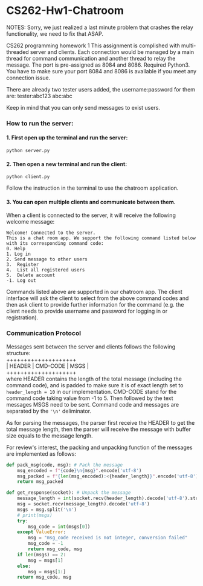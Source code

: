 # CS262-Hw1-Chatroom
NOTES: Sorry, we just realized a last minute problem that crashes the relay functionality, we need to fix that ASAP. 

CS262 programming homework 1
This assignment is complished with multi-threaded server and clients. Each connection would be managed by a main thread for command communication and another thread to relay the message.
The port is pre-assigned as 8084 and 8086. 
Required Python3. You have to make sure your port 8084 and 8086 is available if you meet any connection issue.

There are already two tester users added, the username:password for them are: tester:abc123 abc:abc

Keep in mind that you can only send messages to exist users. 

### How to run the server: 

  #### 1. First open up the terminal and run the server:
```
python server.py
```
  #### 2. Then open a new terminal and run the client:
  
 ```
 python client.py
 ```
 Follow the instruction in the terminal to use the chatroom application. 
 
  #### 3. You can open multiple clients and communicate between them.

When a client is connected to the server, it will receive the following welcome message:
```
Welcome! Connected to the server.
This is a chat room app. We support the following command listed below with its corresponding command code:
0. Help
1. Log in 
2. Send message to other users
3.  Register
4.  List all registered users
5.  Delete account
-1. Log out
```
Commands listed above are supported in our chatroom app. The client interface will ask the client to select from the above command codes and then ask client to provide further information for the command (e.g. the client needs to provide username and password for logging in or registration).

### Communication Protocol
Messages sent between the server and clients follows the following structure:  
++++++++++++++++++++  
| HEADER | CMD-CODE | MSGS |  
++++++++++++++++++++    
where HEADER contains the length of the total message (including the command code), and is padded to make sure it is of exact length set to `header_length = 10` in our implementation. CMD-CODE stand for the command code taking value from -1 to 5. Then followed by the text messages MSGS need to be sent. Command code and messages are separated by the `'\n'` deliminator. 

As for parsing the messages, the parser first receive the HEADER to get the total message length, then the parser will receive the message with buffer size equals to the message length.

For review's interest, the packing and unpacking function of the messages are implemented as follows:
```python
def pack_msg(code, msg): # Pack the message
    msg_encoded = f"{code}\n{msg}".encode('utf-8')
    msg_packed = f"{len(msg_encoded):<{header_length}}".encode('utf-8') + msg_encoded
    return msg_packed

def get_response(socket): # Unpack the message
    message_length = int(socket.recv(header_length).decode('utf-8').strip())
    msg = socket.recv(message_length).decode('utf-8')
    msgs = msg.split('\n')
    # print(msgs)
    try:
        msg_code = int(msgs[0])
    except ValueError:
        msg = "msg_code received is not integer, conversion failed"
        msg_code = -1
        return msg_code, msg
    if len(msgs) == 2:
        msg = msgs[1]
    else:
        msg = msgs[1:]
    return msg_code, msg
```



